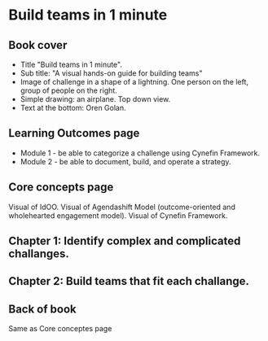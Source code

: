# Build teams in 1 minute

## Book cover
* Title "Build teams in 1 minute".
* Sub title: "A visual hands-on guide for building teams"
* Image of challenge in a shape of a lightning. One person on the left, group of people on the right.
* Simple drawing: an airplane. Top down view.
* Text at the bottom: Oren Golan.

## Learning Outcomes page
* Module 1 - be able to categorize a challenge using Cynefin Framework.
* Module 2 - be able to document, build, and operate a strategy.

## Core concepts page
Visual of IdOO.
Visual of Agendashift Model (outcome-oriented and wholehearted engagement model).
Visual of Cynefin Framework.

## Chapter 1: Identify complex and complicated challanges.

## Chapter 2: Build teams that fit each challange.

## Back of book
Same as Core conceptes page
